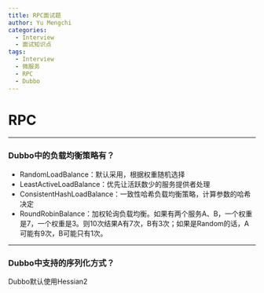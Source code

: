 ```yaml
---
title: RPC面试题
author: Yu Mengchi
categories:
  - Interview 
  - 面试知识点
tags:
  - Interview
  - 微服务
  - RPC
  - Dubbo
---
```

  
# RPC

---

### Dubbo中的负载均衡策略有？

- RandomLoadBalance：默认采用，根据权重随机选择
- LeastActiveLoadBalance：优先让活跃数少的服务提供者处理
- ConsistentHashLoadBalance：一致性哈希负载均衡策略，计算参数的哈希决定
- RoundRobinBalance：加权轮询负载均衡。如果有两个服务A、B，一个权重是7，一个权重是3。则10次结果A有7次，B有3次；如果是Random的话，A可能有9次，B可能只有1次。


---

### Dubbo中支持的序列化方式？

Dubbo默认使用Hessian2
